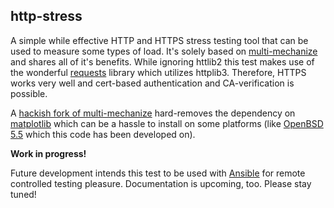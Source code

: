 ## http-stress

A simple while effective HTTP and HTTPS stress testing tool that can be used to measure some types of load. It's solely based on [multi-mechanize](https://github.com/cgoldberg/multi-mechanize) and shares all of it's benefits. While ignoring httlib2 this test makes use of the wonderful [requests](http://docs.python-requests.org/en/latest/) library which utilizes httplib3. Therefore, HTTPS works very well and cert-based authentication and CA-verification is possible.

A [hackish fork of multi-mechanize](https://github.com/gretel/multi-mechanize) hard-removes the dependency on [matplotlib](http://matplotlib.org/) which can be a hassle to install on some platforms (like [OpenBSD 5.5](http://www.openbsd.org/) which this code has been developed on).

**Work in progress!**

Future development intends this test to be used with [Ansible](http://ansible.com/) for remote controlled testing pleasure. Documentation is upcoming, too. Please stay tuned!

